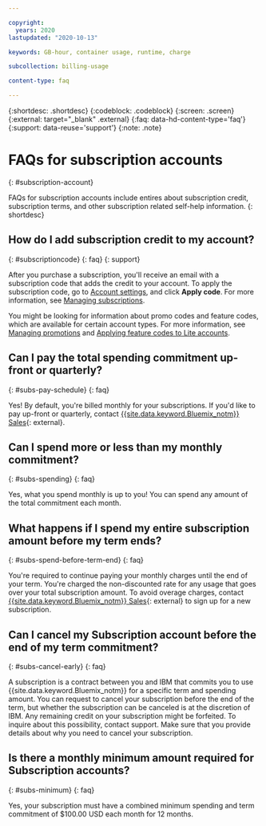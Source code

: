 ```yaml
---

copyright:
  years: 2020
lastupdated: "2020-10-13"

keywords: GB-hour, container usage, runtime, charge

subcollection: billing-usage

content-type: faq

---
```


{:shortdesc: .shortdesc}
{:codeblock: .codeblock}
{:screen: .screen}
{:external: target="_blank" .external}
{:faq: data-hd-content-type='faq'}
{:support: data-reuse='support'}
{:note: .note}

# FAQs for subscription accounts
{: #subscription-account}


FAQs for subscription accounts include entires about subscription credit, subscription terms, and other subscription related self-help information. 
{: shortdesc}

## How do I add subscription credit to my account?
{: #subscriptioncode}
{: faq}
{: support}

After you purchase a subscription, you'll receive an email with a subscription code that adds the credit to your account. To apply the subscription code, go to [Account settings](https://{DomainName}/account/settings), and click **Apply code**. For more information, see [Managing subscriptions](/docs/billing-usage?topic=billing-usage-subscriptions).

You might be looking for information about promo codes and feature codes, which are available for certain account types. For more information, see [Managing promotions](/docs/billing-usage?topic=billing-usage-applying-promo-codes) and [Applying feature codes to Lite accounts](/docs/billing-usage?topic=account-codes). 

## Can I pay the total spending commitment up-front or quarterly?
{: #subs-pay-schedule}
{: faq}

Yes! By default, you're billed monthly for your subscriptions. If you'd like to pay up-front or quarterly, contact [{{site.data.keyword.Bluemix_notm}} Sales](https://cloud.ibm.com/catalog?contactmodule){: external}.

## Can I spend more or less than my monthly commitment?  
{: #subs-spending}
{: faq}

Yes, what you spend monthly is up to you! You can spend any amount of the total commitment each month.

## What happens if I spend my entire subscription amount before my term ends?  
{: #subs-spend-before-term-end}
{: faq}

You're required to continue paying your monthly charges until the end of your term. You're charged the non-discounted rate for any usage that goes over your total subscription amount. To avoid overage charges, contact [{{site.data.keyword.Bluemix_notm}} Sales](https://cloud.ibm.com/catalog?contactmodule){: external} to sign up for a new subscription.

## Can I cancel my Subscription account before the end of my term commitment?  
{: #subs-cancel-early}
{: faq}

A subscription is a contract between you and IBM that commits you to use {{site.data.keyword.Bluemix_notm}} for a specific term and spending amount. You can request to cancel your subscription before the end of the term, but whether the subscription can be canceled is at the discretion of IBM. Any remaining credit on your subscription might be forfeited. To inquire about this possibility, contact support. Make sure that you provide details about why you need to cancel your subscription.

## Is there a monthly minimum amount required for Subscription accounts?
{: #subs-minimum}
{: faq}

Yes, your subscription must have a combined minimum spending and term commitment of $100.00 USD each month for 12 months.
